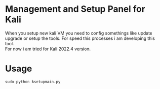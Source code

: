 # Management and Setup Panel for Kali
When you setup new kali VM you need to config somethings like update upgrade or setup the tools. For speed this processes i am developing this tool.<br>
For now i am tried for Kali 2022.4 version.

# Usage
`sudo python ksetupmain.py `

